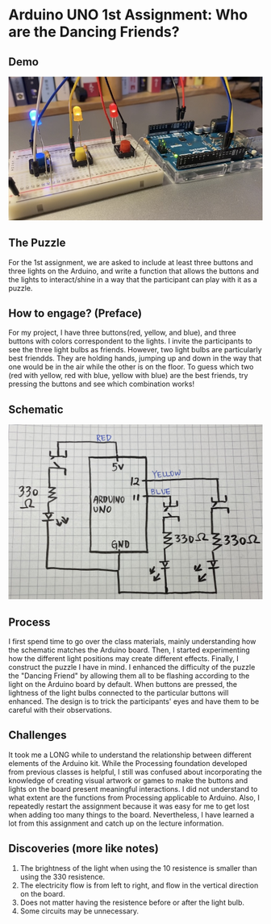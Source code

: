 # Arduino UNO 1st Assignment: Who are the Dancing Friends? 


## Demo 
[![Watch the video](one.jpg)](https://www.youtube.com/watch?v=8rpgXjDVZX0)

## The Puzzle
For the 1st assignment, we are asked to include at least three buttons and three lights on the Arduino, and write a function that allows the buttons and the lights to interact/shine in a way that the participant can play with it as a puzzle. 

## How to engage? (Preface)
For my project, I have three buttons(red, yellow, and blue), and three buttons with colors correspondent to the lights. I invite the participants to see the three light bulbs as friends. However, two light bulbs are particularly best friendds. They are holding hands, jumping up and down in the way that one would be in the air while the other is on the floor. To guess which two (red with yellow, red with blue, yellow with blue) are the best friends, try pressing the buttons and see which combination works! 

## Schematic 
![](schematic.JPG)

## Process
I first spend time to go over the class materials, mainly understanding how the schematic matches the Arduino board. Then, I started experimenting how the different light positions may create different effects. Finally, I construct the puzzle I have in mind. I enhanced the difficulty of the puzzle the "Dancing Friend" by allowing them all to be flashing according to the light on the Arduino board by default. When buttons are pressed, the lightness of  the light bulbs connected to the particular buttons will enhanced. The design is to trick the participants' eyes and have them to be careful with their observations. 

## Challenges
It took me a LONG while to understand the relationship between different elements of the Arduino kit. While the Processing foundation developed from previous classes is helpful, I still was confused about incorporating the knowledge of creating visual artwork or games to make the buttons and lights on the board present meaningful interactions. I did not understand to what extent are the functions from Processing applicable to Arduino. Also, I repeatedly restart the assignment because it was easy for me to get lost when adding too many things to the board. Nevertheless, I have learned a lot from this assignment and catch up on the lecture information. 

## Discoveries (more like notes)
1. The brightness of the light when using the 10 resistence is smaller than using the 330 resistence. 
2. The electricity flow is from left to right, and flow in the vertical direction on the board. 
3. Does not matter having the resistence before or after the light bulb.
4. Some circuits may be unnecessary. 


